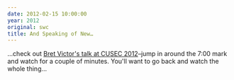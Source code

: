 ```yaml
---
date: 2012-02-15 10:00:00
year: 2012
original: swc
title: And Speaking of New…
---
```

<p>…check out <a href="http://vimeo.com/36579366">Bret Victor's talk at CUSEC 2012</a>–jump in around the 7:00 mark and watch for a couple of minutes. You'll want to go back and watch the whole thing…</p>
